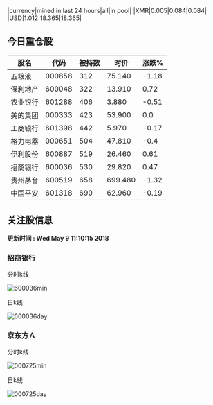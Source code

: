 |currency|mined in last 24 hours|all|in pool|
|XMR|0.005|0.084|0.084|
|USD|1.012|18.365|18.365|

## 今日重仓股 

|股名|代码|被持数|时价|涨跌%|
|---|---|---|---|---|
|五粮液|000858|312|75.140|-1.18|
|保利地产|600048|322|13.910|0.72|
|农业银行|601288|406|3.880|-0.51|
|美的集团|000333|423|53.900|0.0|
|工商银行|601398|442|5.970|-0.17|
|格力电器|000651|504|47.810|-0.4|
|伊利股份|600887|519|26.460|0.61|
|招商银行|600036|530|29.820|0.47|
|贵州茅台|600519|658|699.480|-1.32|
|中国平安|601318|690|62.960|-0.19|

## 关注股信息
**更新时间 : Wed May  9 11:10:15 2018**
### 招商银行 
分时k线

![600036min](http://image.sinajs.cn/newchart/min/n/sh600036.gif)

日k线

![600036day](http://image.sinajs.cn/newchart/daily/n/sh600036.gif)

### 京东方Ａ 
分时k线

![000725min](http://image.sinajs.cn/newchart/min/n/sz000725.gif)

日k线

![000725day](http://image.sinajs.cn/newchart/daily/n/sz000725.gif)
